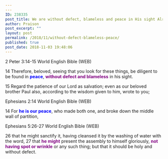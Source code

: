 ```yaml
---
---
ID: 238335
post_title: We are without defect, blameless and peace in His sight Already
author: Praison
post_excerpt: ""
layout: post
permalink: /2018/11/without-defect-blameless-peace/
published: true
post_date: 2018-11-03 19:48:06
---
```

2 Peter 3:14-15
World English Bible (WEB)

14 Therefore, beloved, seeing that you look for these things, be diligent to be found in <strong><span style="color: #0000ff;">peace</span></strong>, <span style="color: #800080;"><strong>without defect and blameless</strong></span> in his sight.

15 Regard the patience of our Lord as salvation; even as our beloved brother Paul also, according to the wisdom given to him, wrote to you;

Ephesians 2:14
World English Bible (WEB)

14 For <span style="color: #0000ff;"><strong>he is our peace</strong></span>, who made both one, and broke down the middle wall of partition,

Ephesians 5:26-27
World English Bible (WEB)

26 that he might sanctify it, having cleansed it by the washing of water with the word, 27 that <strong><span style="color: #800080;">he might</span></strong> present the assembly to himself gloriously, <span style="color: #800080;"><strong>not having spot or wrinkle</strong></span> or any such thing; but that it should be holy and without defect.

&nbsp;

&nbsp;